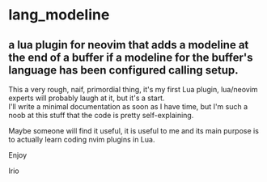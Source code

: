 # lang_modeline
## a lua plugin for neovim that adds a modeline at the end of a buffer if a modeline for the buffer's language has been configured calling setup.
  
This a very rough, naif, primordial thing, it's my first Lua plugin, lua/neovim experts will probably laugh at it, but it's a start.  
I'll write a minimal documentation as soon as I have time, but I'm such a noob at this stuff that the code is pretty self-explaining.

Maybe someone will find it useful, it is useful to me and its main purpose is to actually learn coding nvim plugins in Lua.

Enjoy

Irio
